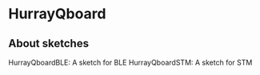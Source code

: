 # HurrayQboard

## About sketches

HurrayQboardBLE: A sketch for BLE
HurrayQboardSTM: A sketch for STM
